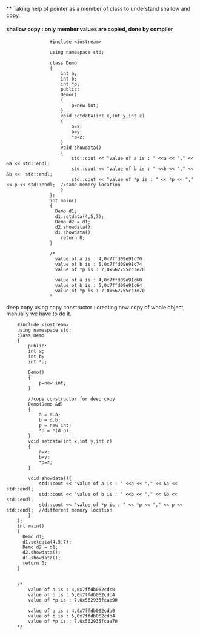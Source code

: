** Taking help of pointer as a member of class to understand shallow and copy.



#### shallow copy : only member values are copied, done by compiler 



                    #include <iostream>  

                    using namespace std;  

                    class Demo  
                    {  
                        int a;  
                        int b;  
                        int *p;  
                        public:  
                        Demo()  
                        {  
                            p=new int;  
                        }  
                        void setdata(int x,int y,int z)  
                        {  
                            a=x;  
                            b=y;  
                            *p=z;  
                        }  
                        void showdata()  
                        {  
                            std::cout << "value of a is : " <<a << "," << &a << std::endl;  
                            std::cout << "value of b is : " <<b << "," << &b <<  std::endl;  
                            std::cout << "value of *p is : " << *p << "," << p << std::endl;  //same memory location
                        }  
                    };  
                    int main()  
                    {  
                      Demo d1;  
                      d1.setdata(4,5,7);  
                      Demo d2 = d1;  
                      d2.showdata();  
                      d1.showdata();
                        return 0;  
                    }  

                    /*
                      value of a is : 4,0x7ffd09e91c70
                      value of b is : 5,0x7ffd09e91c74
                      value of *p is : 7,0x562755cc3e70

                      value of a is : 4,0x7ffd09e91c60
                      value of b is : 5,0x7ffd09e91c64
                      value of *p is : 7,0x562755cc3e70
                    *


deep copy using copy constructor  : creating new copy of whole object, manually we have to do it.

        #include <iostream>  
        using namespace std;  
        class Demo  
        {  
            public:  
            int a;  
            int b;  
            int *p;  

            Demo()  
            {  
                p=new int;  
            } 

            //copy constructor for deep copy
            Demo(Demo &d)  
            {  
                a = d.a;  
                b = d.b;  
                p = new int;  
                *p = *(d.p);  
            }  
            void setdata(int x,int y,int z)  
            {  
                a=x;  
                b=y;  
                *p=z;  
            }  

            void showdata(){  
                std::cout << "value of a is : " <<a << "," << &a << std::endl;  
                std::cout << "value of b is : " <<b << "," << &b <<  std::endl;  
                std::cout << "value of *p is : " << *p << "," << p << std::endl;  //different memory location
            }    
        };  
        int main()  
        {  
          Demo d1;  
          d1.setdata(4,5,7);  
          Demo d2 = d1;  
          d2.showdata();  
          d1.showdata();
          return 0;  
        }  


        /*
            value of a is : 4,0x7ffdb062cdc0
            value of b is : 5,0x7ffdb062cdc4
            value of *p is : 7,0x562935fcae90

            value of a is : 4,0x7ffdb062cdb0
            value of b is : 5,0x7ffdb062cdb4
            value of *p is : 7,0x562935fcae70
        */
